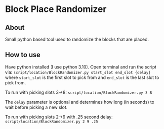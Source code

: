 # Block Place Randomizer

## About
Small python based tool used to randomize the blocks that are placed. 

## How to use
Have python installed (I use python 3.10). Open terminal and run the script via: ```script/location/BlockRandomizer.py start_slot end_slot {delay}``` where ```start_slot``` is the first slot to pick from and ```end_slot``` is the last slot to pick from.

To run with picking slots 3->8:
```script/location/BlockRandomizer.py 3 8```

The ```delay``` parameter is optional and determines how long (in seconds) to wait before picking a new slot.

To run with picking slots 2->9 with .25 second delay:
```script/location/BlockRandomizer.py 2 9 .25```